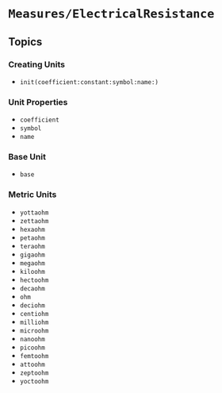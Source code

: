 # ``Measures/ElectricalResistance``

## Topics

### Creating Units

- ``init(coefficient:constant:symbol:name:)``

### Unit Properties

- ``coefficient``
- ``symbol``
- ``name``

### Base Unit

- ``base``

### Metric Units

- ``yottaohm``
- ``zettaohm``
- ``hexaohm``
- ``petaohm``
- ``teraohm``
- ``gigaohm``
- ``megaohm``
- ``kiloohm``
- ``hectoohm``
- ``decaohm``
- ``ohm``
- ``deciohm``
- ``centiohm``
- ``milliohm``
- ``microohm``
- ``nanoohm``
- ``picoohm``
- ``femtoohm``
- ``attoohm``
- ``zeptoohm``
- ``yoctoohm``
